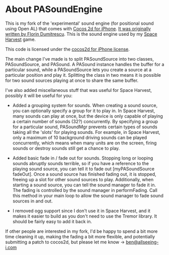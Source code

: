 # About PASoundEngine

This is my fork of the 'experimental' sound engine (for positional sound using Open AL) that comes with [Cocos 2d for iPhone](http://code.google.com/p/cocos2d-iphone/). [It was originally written by Florin Dumitrescu](http://code.google.com/p/cocos2d-iphone/source/browse/trunk/experimental/sound-engine/PASoundMgr.m). This is the sound engine used by my [Space Harvest](http://spaceharvest.com) game.

This code is licensed under the [cocos2d for iPhone license](http://www.cocos2d-iphone.org/wiki/doku.php/license).

The main change I've made is to split PASoundSource into two classes, PASoundSource, and PASound. A PASound instance handles the buffer for a particular sound, while a PASoundSource lets you create a source at a particular position and play it. Splitting the class in two means it is possible for two sound sources playing at once to share the same buffer.

I've also added miscellaneous stuff that was useful for Space Harvest, possibly it will be useful for you:

* Added a grouping system for sounds. When creating a sound source, you can optionally specify a group for it to play in. In Space Harvest, many sounds can play at once, but the device is only capable of playing a certain number of sounds (32?) concurrently. By specifying a group for a particular sound, PASoundMgr prevents certain types of sounds taking all the 'slots' for playing sounds. For example, in Space Harvest, only a maximum of 10 background driving sounds can be played concurrently, which means when many units are on the screen, firing sounds or destroy sounds still get a chance to play.

* Added basic fade in / fade out for sounds. Stopping long or looping sounds abruptly sounds terrible, so if you have a reference to the playing sound source, you can tell it to fade out [myPASoundSource fadeOut]. Once a sound source has finished fading out, it is stopped, freeing up a slot for other sound sources to play. Additionally, when starting a sound source, you can tell the sound manager to fade it in. The fading is controlled by the sound manager in performFading. Call this method in your main loop to allow the sound manager to fade sound sources in and out.

* I removed ogg support since I don't use it in Space Harvest, and it makes it easier to build as you don't need to use the Tremor library. It should be fairly easy to add it back in.

If other people are interested in my fork, I'd be happy to spend a bit more time cleaning it up, making the fading a bit more flexible, and potentially submitting a patch to cocos2d, but please let me know -> ben@allseeing-i.com